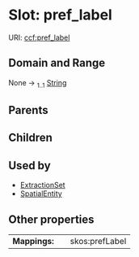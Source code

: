 
# Slot: pref_label




URI: [ccf:pref_label](http://purl.org/ccf/pref_label)


## Domain and Range

None &#8594;  <sub>1..1</sub> [String](types/String.md)

## Parents


## Children


## Used by

 * [ExtractionSet](ExtractionSet.md)
 * [SpatialEntity](SpatialEntity.md)

## Other properties

|  |  |  |
| --- | --- | --- |
| **Mappings:** | | skos:prefLabel |

